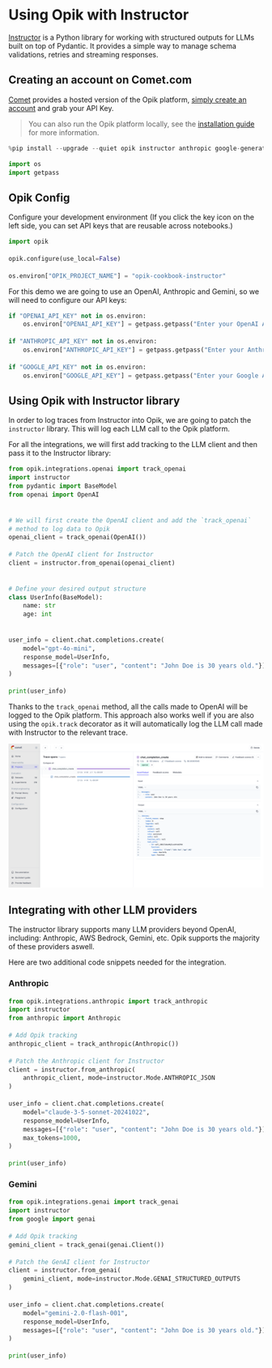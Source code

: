 # Using Opik with Instructor

[Instructor](https://github.com/instructor-ai/instructor) is a Python library for working with structured outputs for LLMs built on top of Pydantic. It provides a simple way to manage schema validations, retries and streaming responses.

## Creating an account on Comet.com

[Comet](https://www.comet.com/site?from=llm&utm_source=opik&utm_medium=colab&utm_content=haystack&utm_campaign=opik) provides a hosted version of the Opik platform, [simply create an account](https://www.comet.com/signup?from=llm&utm_source=opik&utm_medium=colab&utm_content=haystack&utm_campaign=opik) and grab your API Key.

> You can also run the Opik platform locally, see the [installation guide](https://www.comet.com/docs/opik/self-host/overview/?from=llm&utm_source=opik&utm_medium=colab&utm_content=haystack&utm_campaign=opik) for more information.


```python
%pip install --upgrade --quiet opik instructor anthropic google-generativeai google-genai
```


```python
import os
import getpass
```

## Opik Config

Configure your development environment (If you click the key icon on the left side, you can set API keys that are reusable across notebooks.)


```python
import opik

opik.configure(use_local=False)

os.environ["OPIK_PROJECT_NAME"] = "opik-cookbook-instructor"
```

For this demo we are going to use an OpenAI, Anthropic and Gemini, so we will need to configure our API keys:


```python
if "OPENAI_API_KEY" not in os.environ:
    os.environ["OPENAI_API_KEY"] = getpass.getpass("Enter your OpenAI API key: ")

if "ANTHROPIC_API_KEY" not in os.environ:
    os.environ["ANTHROPIC_API_KEY"] = getpass.getpass("Enter your Anthropic API key: ")

if "GOOGLE_API_KEY" not in os.environ:
    os.environ["GOOGLE_API_KEY"] = getpass.getpass("Enter your Google API key: ")
```

## Using Opik with Instructor library

In order to log traces from Instructor into Opik, we are going to patch the `instructor` library. This will log each LLM call to the Opik platform.

For all the integrations, we will first add tracking to the LLM client and then pass it to the Instructor library:


```python
from opik.integrations.openai import track_openai
import instructor
from pydantic import BaseModel
from openai import OpenAI


# We will first create the OpenAI client and add the `track_openai`
# method to log data to Opik
openai_client = track_openai(OpenAI())

# Patch the OpenAI client for Instructor
client = instructor.from_openai(openai_client)


# Define your desired output structure
class UserInfo(BaseModel):
    name: str
    age: int


user_info = client.chat.completions.create(
    model="gpt-4o-mini",
    response_model=UserInfo,
    messages=[{"role": "user", "content": "John Doe is 30 years old."}],
)

print(user_info)
```

Thanks to the `track_openai` method, all the calls made to OpenAI will be logged to the Opik platform. This approach also works well if you are also using the `opik.track` decorator as it will automatically log the LLM call made with Instructor to the relevant trace.

![Trace screenshot](https://raw.githubusercontent.com/comet-ml/opik/main/apps/opik-documentation/documentation/fern/img/cookbook/instructor_cookbook.png)

## Integrating with other LLM providers

The instructor library supports many LLM providers beyond OpenAI, including: Anthropic, AWS Bedrock, Gemini, etc. Opik supports the majority of these providers aswell.

Here are two additional code snippets needed for the integration.

### Anthropic


```python
from opik.integrations.anthropic import track_anthropic
import instructor
from anthropic import Anthropic

# Add Opik tracking
anthropic_client = track_anthropic(Anthropic())

# Patch the Anthropic client for Instructor
client = instructor.from_anthropic(
    anthropic_client, mode=instructor.Mode.ANTHROPIC_JSON
)

user_info = client.chat.completions.create(
    model="claude-3-5-sonnet-20241022",
    response_model=UserInfo,
    messages=[{"role": "user", "content": "John Doe is 30 years old."}],
    max_tokens=1000,
)

print(user_info)
```

### Gemini


```python
from opik.integrations.genai import track_genai
import instructor
from google import genai

# Add Opik tracking
gemini_client = track_genai(genai.Client())

# Patch the GenAI client for Instructor
client = instructor.from_genai(
    gemini_client, mode=instructor.Mode.GENAI_STRUCTURED_OUTPUTS
)

user_info = client.chat.completions.create(
    model="gemini-2.0-flash-001",
    response_model=UserInfo,
    messages=[{"role": "user", "content": "John Doe is 30 years old."}],
)

print(user_info)
```
